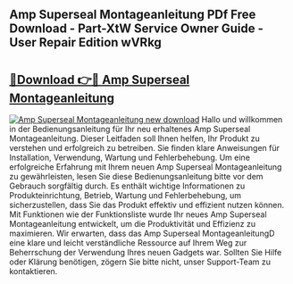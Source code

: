 ## Amp Superseal Montageanleitung PDf Free Download - Part-XtW Service Owner Guide - User Repair Edition wVRkg

# <h2><a href="http://df78egp.blite.top/?on=Amp+Superseal+Montageanleitung">🔗Download 👉🔴 Amp Superseal Montageanleitung</a></h2>

[![Amp Superseal Montageanleitung new download](https://i.imgur.com/lujVjoI.png)](http://df78egp.blite.top/?on=Amp+Superseal+Montageanleitung)
Hallo und willkommen in der Bedienungsanleitung für Ihr neu erhaltenes Amp Superseal Montageanleitung. Dieser Leitfaden soll Ihnen helfen, Ihr Produkt zu verstehen und erfolgreich zu betreiben. Sie finden klare Anweisungen für Installation, Verwendung, Wartung und Fehlerbehebung. Um eine erfolgreiche Erfahrung mit Ihrem neuen Amp Superseal Montageanleitung zu gewährleisten, lesen Sie diese Bedienungsanleitung bitte vor dem Gebrauch sorgfältig durch. Es enthält wichtige Informationen zu Produkteinrichtung, Betrieb, Wartung und Fehlerbehebung, um sicherzustellen, dass Sie das Produkt effektiv und effizient nutzen können. Mit Funktionen wie der Funktionsliste wurde Ihr neues Amp Superseal Montageanleitung entwickelt, um die Produktivität und Effizienz zu maximieren. Wir erwarten, dass das Amp Superseal MontageanleitungD eine klare und leicht verständliche Ressource auf Ihrem Weg zur Beherrschung der Verwendung Ihres neuen Gadgets war. Sollten Sie Hilfe oder Klärung benötigen, zögern Sie bitte nicht, unser Support-Team zu kontaktieren.
